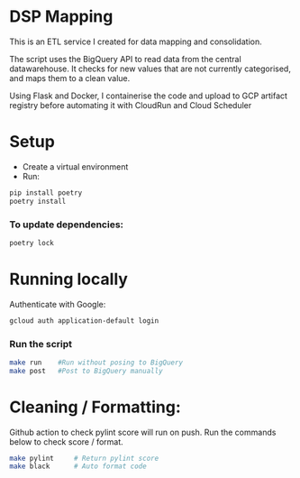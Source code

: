 # DSP Mapping
This is an ETL service I created for data mapping and consolidation.

The script uses the BigQuery API to read data from the central datawarehouse. It checks for new values that are not currently categorised, and maps them to a clean value. 

Using Flask and Docker, I containerise the code and upload to GCP artifact registry before automating it with CloudRun and Cloud Scheduler


# Setup
- Create a virtual environment
- Run:
```bash
pip install poetry
poetry install
```

### To update dependencies:
```bash
poetry lock
```

# Running locally
Authenticate with Google:
```bash
gcloud auth application-default login
```

### Run the script
```bash
make run    #Run without posing to BigQuery
make post   #Post to BigQuery manually
```


# Cleaning / Formatting:
Github action to check pylint score will run on push. Run the commands below to check score / format.
```bash
make pylint     # Return pylint score
make black      # Auto format code
```

